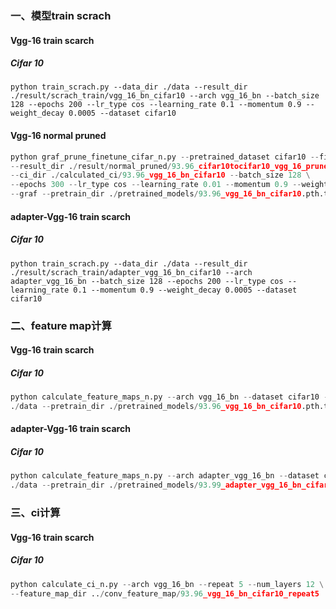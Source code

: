 ### 一、模型train scrach

#### Vgg-16 train scarch

##### Cifar 10

```
python train_scrach.py --data_dir ./data --result_dir ./result/scrach_train/vgg_16_bn_cifar10 --arch vgg_16_bn --batch_size 128 --epochs 200 --lr_type cos --learning_rate 0.1 --momentum 0.9 --weight_decay 0.0005 --dataset cifar10
```

#### Vgg-16 normal pruned

```python
python graf_prune_finetune_cifar_n.py --pretrained_dataset cifar10 --finetune_dataset cifar10 --finetune_data_dir ./data --pretrained_arch vgg_16_bn --finetune_arch vgg_16_bn \
--result_dir ./result/normal_pruned/93.96_cifar10tocifar10_vgg_16_pruned_81 \
--ci_dir ./calculated_ci/93.96_vgg_16_bn_cifar10 --batch_size 128 \
--epochs 300 --lr_type cos --learning_rate 0.01 --momentum 0.9 --weight_decay 0.0005 \
--graf --pretrain_dir ./pretrained_models/93.96_vgg_16_bn_cifar10.pth.tar --sparsity [0.21]*7+[0.75]*5
```

#### adapter-Vgg-16 train scarch

##### Cifar 10

```
python train_scrach.py --data_dir ./data --result_dir ./result/scrach_train/adapter_vgg_16_bn_cifar10 --arch adapter_vgg_16_bn --batch_size 128 --epochs 200 --lr_type cos --learning_rate 0.1 --momentum 0.9 --weight_decay 0.0005 --dataset cifar10
```

### 二、feature map计算

#### Vgg-16 train scarch

##### Cifar 10

```python
python calculate_feature_maps_n.py --arch vgg_16_bn --dataset cifar10 --data_dir \
./data --pretrain_dir ./pretrained_models/93.96_vgg_16_bn_cifar10.pth.tar
```

#### adapter-Vgg-16 train scarch

##### Cifar 10

```python
python calculate_feature_maps_n.py --arch adapter_vgg_16_bn --dataset cifar10 --data_dir \
./data --pretrain_dir ./pretrained_models/93.99_adapter_vgg_16_bn_cifar10.pth.tar
```

### 三、ci计算

#### Vgg-16 train scarch

##### Cifar 10

```python
python calculate_ci_n.py --arch vgg_16_bn --repeat 5 --num_layers 12 \
--feature_map_dir ../conv_feature_map/93.96_vgg_16_bn_cifar10_repeat5
```


